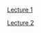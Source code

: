 [Lecture 1](https://docs.google.com/presentation/d/12mFwmfbvVhYVGO8vGx63YbKyWcPrBoat1viDWbn3TdQ/edit?usp=sharing)

[Lecture 2](https://docs.google.com/presentation/d/1C2t4_jCs_mOjf-FJVDREMOQlIngNPOkjVC72aLLKjyE/edit?usp=sharing)
